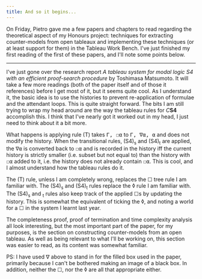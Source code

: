 ```yaml
---
title: And so it begins...
---
```

On Friday, Pietro gave me a few papers and chapters to read regarding the theoretical aspect of my Honours project: techniques for extracting counter-models from open tableaux and implementing these techniques (or at least support for them) in the Tableau Work Bench. I've just finished my first reading of the first of these papers, and I'll note some points below.

----------------------

I've just gone over the research report  *A tableau system for modal logic S4 with an efficient proof-search procedure* by Toshimasa Matsumoto. It will take a few more readings (both of the paper itself and of those it references) before I get most of it, but it seems quite cool. As I understand it, the basic idea is to use the histories to prevent re-application of formulae and the attendant loops. This is quite straight forward. The bits I am still trying to wrap my head around are the way the tableau rules for <span style="font-style: italic;">C</span><span style="font-weight: bold;">S4</span> accomplish this. I think that I've nearly got it worked out in my head, I just need to think about it a bit more.

What happens is applying rule (T) takes <tt>&Gamma;, <span class="BOX">&#9744;</span>&alpha;</tt> to <tt>&Gamma;, <span class="BLACKBOX">&nabla;</span>&alpha;, &alpha;</tt> and does not modify the history. When the transitional rules, (S4)<sub>s</sub> and (S4)<sub>t</sub> are applied, the <tt><span class="BLACKBOX">&nabla;</span>&alpha;</tt> is converted back to <tt><span class="BOX">&#9744;</span>&alpha;</tt> and is recorded in the history iff the current history is strictly smaller (i.e. subset but not equal to) than the history with <tt><span class="BOX">&#9744;</span>&alpha;</tt> added to it, i.e. the history does not already contain <tt><span class="BOX">&#9744;</span>&alpha;</tt>. This is cool, and I almost understand how the tableau rules do it.

The (T) rule, unless I am completely wrong, replaces the <span class="BOX">&#9744;</span> tree rule I am familiar with. The (S4)<sub>s</sub> and (S4)<sub>t</sub> rules replace the <span class="DIAMOND">&loz;</span> rule I am familiar with. The (S4)<sub>s</sub> and <sub>t</sub> rules also keep track of the applied <span class="BOX">&#9744;</span>s by updating the history. This is somewhat the equivalent of ticking the <span class="DIAMOND">&loz;</span>, and noting a world for a <span class="BOX">&#9744;</span> in the system I learnt last year.

The completeness proof, proof of termination and time complexity analysis all look interesting, but the most important part of the paper, for my purposes, is the section on constructing counter-models from an open tableau. As well as being relevant to what I'll be working on, this section was easier to read, as its content was somewhat familiar.

PS: I have used &nabla; above to stand in for the filled box used in the paper, primarily because I can't be bothered making an image of a black box. In addition, neither the &#9744;, nor the &loz; are all that appropriate either.
